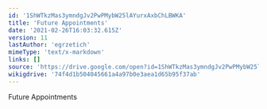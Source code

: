 ```yaml
---
id: '1ShWTkzMas3ymndgJv2PwPMybW25lAYurxAxbChLBWKA'
title: 'Future Appointments'
date: '2021-02-26T16:03:32.615Z'
version: 11
lastAuthor: 'egrzetich'
mimeType: 'text/x-markdown'
links: []
source: 'https://drive.google.com/open?id=1ShWTkzMas3ymndgJv2PwPMybW25lAYurxAxbChLBWKA'
wikigdrive: '74f4d1b504045661a4a97b0e3aea1d65b95f37ab'
---
```

Future Appointments
